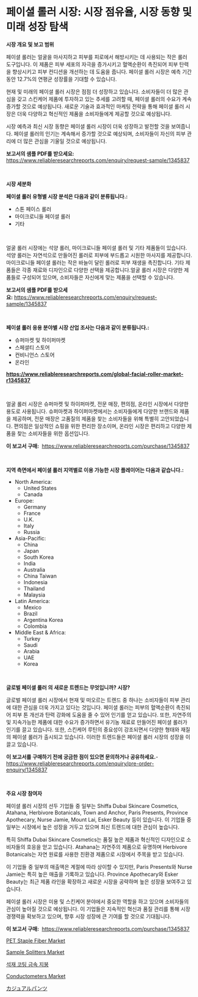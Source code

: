 <p><h1>페이셜 롤러 시장: 시장 점유율, 시장 동향 및 미래 성장 탐색</h1></p><p><strong>시장 개요 및 보고 범위</strong></p>
<p><p>페이셜 롤러는 얼굴을 마사지하고 피부를 피로에서 해방시키는 데 사용되는 작은 롤러 도구입니다. 이 제품은 피부 세포의 자극을 증가시키고 혈액순환이 촉진되어 피부 탄력을 향상시키고 피부 컨디션을 개선하는 데 도움을 줍니다. 페이셜 롤러 시장은 예측 기간 동안 12.7%의 연평균 성장률을 기대할 수 있습니다.</p><p>현재 및 미래의 페이셜 롤러 시장은 점점 더 성장하고 있습니다. 소비자들이 더 많은 관심을 갖고 스킨케어 제품에 투자하고 있는 추세를 고려할 때, 페이셜 롤러의 수요가 계속 증가할 것으로 예상됩니다. 새로운 기술과 효과적인 마케팅 전략을 통해 페이셜 롤러 시장은 더욱 다양하고 혁신적인 제품을 소비자들에게 제공할 것으로 예상됩니다.</p><p>시장 예측과 최신 시장 동향은 페이셜 롤러 시장이 더욱 성장하고 발전할 것을 보여줍니다. 페이셜 롤러의 인기는 계속해서 증가할 것으로 예상되며, 소비자들이 자신의 피부 관리에 더 많은 관심을 기울일 것으로 예상됩니다.</p></p>
<p><strong>보고서의 샘플 PDF를 받으세요:</strong> <a href="https://www.reliableresearchreports.com/enquiry/request-sample/1345837">https://www.reliableresearchreports.com/enquiry/request-sample/1345837</a></p>
<p>&nbsp;</p>
<p><strong>시장 세분화</strong></p>
<p><strong>페이셜 롤러 유형별 시장 분석은 다음과 같이 분류됩니다.:</strong></p>
<p><ul><li>스톤 페이스 롤러</li><li>마이크로니들 페이셜 롤러</li><li>기타</li></ul></p>
<p>&nbsp;</p>
<p><p>얼굴 롤러 시장에는 석양 롤러, 마이크로니들 페이셜 롤러 및 기타 제품들이 있습니다. 석양 롤러는 자연석으로 만들어진 롤러로 피부에 부드롭고 시원한 마사지를 제공합니다. 마이크로니들 페이셜 롤러는 작은 바늘이 달린 롤러로 피부 재생을 촉진합니다. 기타 제품들은 각종 재료와 디자인으로 다양한 선택을 제공합니다.얼굴 롤러 시장은 다양한 제품들로 구성되어 있으며, 소비자들은 자신에게 맞는 제품을 선택할 수 있습니다.</p></p>
<p><strong>보고서의 샘플 PDF를 받으세요:</strong>&nbsp;<a href="https://www.reliableresearchreports.com/enquiry/request-sample/1345837">https://www.reliableresearchreports.com/enquiry/request-sample/1345837</a></p>
<p>&nbsp;</p>
<p><strong> 페이셜 롤러 응용 분야별 시장 산업 조사는 다음과 같이 분류됩니다.:</strong></p>
<p><ul><li>슈퍼마켓 및 하이퍼마켓</li><li>스페셜티 스토어</li><li>컨비니언스 스토어</li><li>온라인</li></ul></p>
<p><strong><a href="https://www.reliableresearchreports.com/global-facial-roller-market-r1345837">https://www.reliableresearchreports.com/global-facial-roller-market-r1345837</a></strong></p>
<p>&nbsp;</p>
<p><p>얼굴 롤러 시장은 슈퍼마켓 및 하이퍼마켓, 전문 매장, 편의점, 온라인 시장에서 다양한 용도로 사용됩니다. 슈퍼마켓과 하이퍼마켓에서는 소비자들에게 다양한 브랜드와 제품을 제공하며, 전문 매장은 고품질의 제품을 찾는 소비자들을 위해 특별히 고안되었습니다. 편의점은 일상적인 쇼핑을 위한 편리한 장소이며, 온라인 시장은 편리하고 다양한 제품을 찾는 소비자들을 위한 옵션입니다.</p></p>
<p><strong>이 보고서 구매:</strong>&nbsp; <a href="https://www.reliableresearchreports.com/purchase/1345837">https://www.reliableresearchreports.com/purchase/1345837</a></p>
<p>&nbsp;</p>
<p><strong>지역 측면에서 페이셜 롤러 지역별로 이용 가능한 시장 플레이어는 다음과 같습니다.:</strong></p>
<p><ul>
    <li>
        North America:
        <ul>
            <li>United States</li>
            <li>Canada</li>
        </ul>
    </li>
    <li>
        Europe:
        <ul>
            <li>Germany</li>
            <li>France</li>
            <li>U.K.</li>
            <li>Italy</li>
            <li>Russia</li>
        </ul>
    </li>
    <li>
        Asia-Pacific:
        <ul>
            <li>China</li>
            <li>Japan</li>
            <li>South Korea</li>
            <li>India</li>
            <li>Australia</li>
            <li>China Taiwan</li>
            <li>Indonesia</li>
            <li>Thailand</li>
            <li>Malaysia</li>
        </ul>
    </li>
    <li>
        Latin America:
        <ul>
            <li>Mexico</li>
            <li>Brazil</li>
            <li>Argentina Korea</li>
            <li>Colombia</li>
        </ul>
    </li>
    <li>
        Middle East & Africa:
        <ul>
            <li>Turkey</li>
            <li>Saudi</li>
            <li>Arabia</li>
            <li>UAE</li>
            <li>Korea</li>
        </ul>
    </li>
    </ul></p>
<p>&nbsp;</p>
<p><strong>글로벌 페이셜 롤러 의 새로운 트렌드는 무엇입니까? 시장?</strong></p>
<p><p>글로벌 페이셜 롤러 시장에서 현재 및 떠오르는 트렌드 중 하나는 소비자들이 피부 관리에 대한 관심을 더욱 가지고 있다는 것입니다. 페이셜 롤러는 피부의 혈액순환이 촉진되어 피부 톤 개선과 탄력 강화에 도움을 줄 수 있어 인기를 얻고 있습니다. 또한, 자연주의 및 지속가능한 제품에 대한 수요가 증가하면서 유기농 재료로 만들어진 페이셜 롤러가 인기를 끌고 있습니다. 또한, 스킨케어 루틴의 중요성이 강조되면서 다양한 형태와 재질의 페이셜 롤러가 출시되고 있습니다. 이러한 트렌드들은 페이셜 롤러 시장의 성장을 이끌고 있습니다.</p></p>
<p><strong>이 보고서를 구매하기 전에 궁금한 점이 있으면 문의하거나 공유하세요.</strong>- <a href="https://www.reliableresearchreports.com/enquiry/pre-order-enquiry/1345837">https://www.reliableresearchreports.com/enquiry/pre-order-enquiry/1345837</a></p>
<p>&nbsp;</p>
<p><strong>주요 시장 참여자</strong></p>
<p><p>페이셜 롤러 시장의 선두 기업들 중 일부는 Shiffa Dubai Skincare Cosmetics, Atahana, Herbivore Botanicals, Town and Anchor, Paris Presents, Province Apothecary, Nurse Jamie, Mount Lai, Esker Beauty 등이 있습니다. 이 기업들 중 일부는 시장에서 높은 성장을 거두고 있으며 최신 트렌드에 대한 관심이 높습니다.</p><p>특히 Shiffa Dubai Skincare Cosmetics는 품질 높은 제품과 혁신적인 디자인으로 소비자들의 호응을 얻고 있습니다. Atahana는 자연주의 제품으로 유명하며 Herbivore Botanicals는 자연 원료를 사용한 친환경 제품으로 시장에서 주목을 받고 있습니다.</p><p>이 기업들 중 일부의 매출액은 계절에 따라 상이할 수 있지만, Paris Presents와 Nurse Jamie는 특히 높은 매출을 기록하고 있습니다. Province Apothecary와 Esker Beauty는 최근 제품 라인을 확장하고 새로운 시장을 공략하며 높은 성장을 보여주고 있습니다.</p><p>페이셜 롤러 시장은 미용 및 스킨케어 분야에서 중요한 역할을 하고 있으며 소비자들의 관심이 높아질 것으로 예상됩니다. 이 기업들은 지속적인 혁신과 품질 관리를 통해 시장 경쟁력을 확보하고 있으며, 향후 시장 성장에 큰 기여를 할 것으로 기대됩니다.</p></p>
<p><strong>이 보고서 구매:</strong>&nbsp;&nbsp;<a href="https://www.reliableresearchreports.com/purchase/1345837">https://www.reliableresearchreports.com/purchase/1345837</a></p>
<p><p><a href="https://issuu.com/reportprime-2/docs/pet-staple-fiber-market-size-2030.pptx">PET Staple Fiber Market</a></p><p><a href="https://github.com/julyju69/Market-Research-Report-List-2/blob/main/sample-splitters-market.md">Sample Splitters Market</a></p><p><a href="https://github.com/JackieFauhey9089475/Market-Research-Report-List-1/blob/main/272847720478.md">석재 코팅 금속 지붕</a></p><p><a href="https://github.com/gdfhhhj/Market-Research-Report-List-4/blob/main/conductometers-market.md">Conductometers Market</a></p><p><a href="https://github.com/AaronVargas43/Market-Research-Report-List-1/blob/main/729918222446.md">カジュアルパンツ</a></p></p>